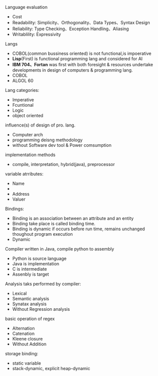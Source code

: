 Language evaluation
* Cost
* Readability: Simplicity、Orthogonality、Data Types、Syntax Design
* Reliability: Type Checking、Exception Handling、Aliasing
* Writablility: Expressivity

Langs
* COBOL(common bussiness oriented) is not functional,is impoerative
* **Lisp**(First) is functional programming lang and considered for AI
* **IBM 704、Fortan** was first with both foresight & resources undertake developments in design of computers & programming lang.
* COBOL
* ALGOL 60

Lang categories:
* Imperative
* Fcuntional 
* Logic
* object oriented

influence(s) of design of pro. lang.
* Computer arch
* programming deisng methodology
* without Software dev tool &  Power comsumption

implementation methods
* compile, interpretation, hybrid(java), preprocessor

variable atrributes:
* Name
* 
* Address
* Valuer

Bindings:
* Binding is an association between an attribute and an entity
* Binding take place is called binding time.
* Binding is dynamic if occurs before run time, remains unchanged thoughout program execution
* Dynamic 

Compiler written in Java, compile python to assembly
* Python is source language
* Java is implementation
* C is intermediate 
* Assenbly is target

Analysis taks performed by compiler:
* Lexical 
* Semantic analysis
* Synatax analysis
* Without Regression analysis 

basic operation of regex
* Alternation
* Catenation
* Kleene closure
* Without Addition

storage binding:
* static variable
* stack-dynamic, explicit heap-dynamic